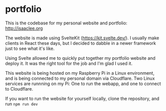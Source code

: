 # portfolio

This is the codebase for my personal website and portfolio: http://isaaclee.org

The website is made using SvelteKit (https://kit.svelte.dev/). I usually make clients in React these days, but I decided to dabble in a newer framework just to see what it's like.

Using Svelte allowed me to quickly put together my portfolio website and deploy it. It was the right tool for the job and I'm glad I used it.

This website is being hosted on my Raspberry Pi in a Linux environment, and is being connected to my personal domain via Cloudflare. Two Linux services are runnning on my Pi: One to run the webapp, and one to connect to Cloudflare.

If you want to run the website for yourself locally, clone the repository, and run `npm run dev`
